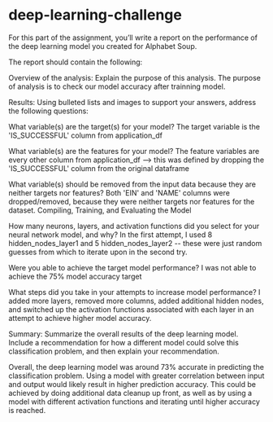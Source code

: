 # deep-learning-challenge

For this part of the assignment, you’ll write a report on the performance of the deep learning model you created for Alphabet Soup.

The report should contain the following:

Overview of the analysis: Explain the purpose of this analysis. The purpose of analysis is to check our model accuracy after trainning model.

Results: Using bulleted lists and images to support your answers, address the following questions:

What variable(s) are the target(s) for your model? The target variable is the 'IS_SUCCESSFUL' column from application_df

What variable(s) are the features for your model? The feature variables are every other column from application_df --> this was defined by dropping the 'IS_SUCCESSFUL' column from the original dataframe

What variable(s) should be removed from the input data because they are neither targets nor features? Both 'EIN' and 'NAME' columns were dropped/removed, because they were neither targets nor features for the dataset. Compiling, Training, and Evaluating the Model

How many neurons, layers, and activation functions did you select for your neural network model, and why? In the first attempt, I used 8 hidden_nodes_layer1 and 5 hidden_nodes_layer2 -- these were just random guesses from which to iterate upon in the second try.

Were you able to achieve the target model performance? I was not able to achieve the 75% model accuracy target

What steps did you take in your attempts to increase model performance? I added more layers, removed more columns, added additional hidden nodes, and switched up the activation functions associated with each layer in an attempt to achieve higher model accuracy.

Summary: Summarize the overall results of the deep learning model. Include a recommendation for how a different model could solve this classification problem, and then explain your recommendation.

Overall, the deep learning model was around 73% accurate in predicting the classification problem. Using a model with greater correlation between input and output would likely result in higher prediction accuracy. This could be achieved by doing additional data cleanup up front, as well as by using a model with different activation functions and iterating until higher accuracy is reached.
